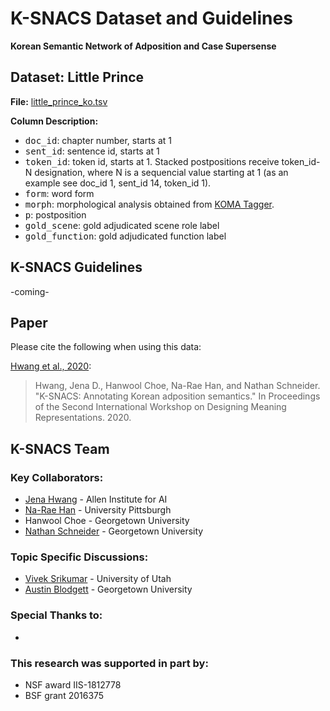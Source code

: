 # K-SNACS Dataset and Guidelines
**Korean Semantic Network of Adposition and Case Supersense**

## Dataset: Little Prince

**File:** [little_prince_ko.tsv](./little_prince_ko.tsv)

**Column Description:**
* <tt>doc_id</tt>: chapter number, starts at 1
* <tt>sent_id</tt>: sentence id, starts at 1
* <tt>token_id</tt>: token id, starts at 1. Stacked postpositions receive token_id-N designation, where N is a sequencial value starting at 1 (as an example see doc_id 1, sent_id 14, token_id 1).
* <tt>form</tt>: word form
* <tt>morph</tt>: morphological analysis obtained from [KOMA Tagger](https://ieeexplore.ieee.org/document/5075772). 
* <tt>p</tt>: postposition
* <tt>gold_scene</tt>: gold adjudicated scene role label
* <tt>gold_function</tt>: gold adjudicated function label

## K-SNACS Guidelines
-coming-

## Paper
Please cite the following when using this data:

[Hwang et al., 2020](https://www.aclweb.org/anthology/2020.dmr-1.6/):
> Hwang, Jena D., Hanwool Choe, Na-Rae Han, and Nathan Schneider. "K-SNACS: Annotating Korean adposition semantics." In Proceedings of the Second International Workshop on Designing Meaning Representations. 2020. 



## K-SNACS Team

### Key Collaborators:

* [Jena Hwang](https://jdch00.github.io/) - Allen Institute for AI
* [Na-Rae Han](http://www.pitt.edu/~naraehan/) - University Pittsburgh 
* Hanwool Choe - Georgetown University
* [Nathan Schneider](http://people.cs.georgetown.edu/nschneid/) - Georgetown University

### Topic Specific Discussions:

* [Vivek Srikumar](https://svivek.com/) - University of Utah
* [Austin Blodgett](https://www.austinblodgett.org/) - Georgetown University

### Special Thanks to:

* 

### This research was supported in part by:

* NSF award IIS-1812778
* BSF grant 2016375